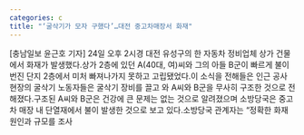 ```yaml
---
categories: c
title: "‘굴삭기가 모자 구했다’…대전 중고차매장서 화재"
---
```

[충남일보 윤근호 기자] 24일 오후 2시경 대전 유성구의 한 자동차 정비업체 상가 건물에서 화재가 발생했다.상가 2층에 있던 A(40대, 여)씨와 그의 아들 B군이 빠르게 불이 번진 단지 2층에서 미처 빠져나가지 못하고 고립됐었다.이 소식을 전해들은 인근 공사 현장의 굴삭기 노동자들은 굴삭기 장비를 끌고 와 A씨와 B군을 무사히 구조한 것으로 전해졌다.구조된 A씨와 B군은 건강에 큰 문제는 없는 것으로 알려졌으며 소방당국은 중고차 매장 내 단열재에서 불이 발생한 것으로 보고 있다.소방당국 관계자는 “정확한 화재 원인과 규모를 조사